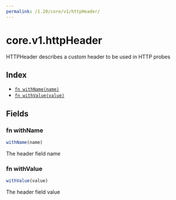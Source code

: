 ```yaml
---
permalink: /1.20/core/v1/httpHeader/
---
```


# core.v1.httpHeader

HTTPHeader describes a custom header to be used in HTTP probes

## Index

* [`fn withName(name)`](#fn-withname)
* [`fn withValue(value)`](#fn-withvalue)

## Fields

### fn withName

```ts
withName(name)
```

The header field name

### fn withValue

```ts
withValue(value)
```

The header field value